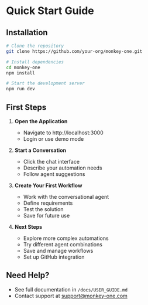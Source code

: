 # Quick Start Guide

## Installation
```bash
# Clone the repository
git clone https://github.com/your-org/monkey-one.git

# Install dependencies
cd monkey-one
npm install

# Start the development server
npm run dev
```

## First Steps

1. **Open the Application**
   - Navigate to http://localhost:3000
   - Login or use demo mode

2. **Start a Conversation**
   - Click the chat interface
   - Describe your automation needs
   - Follow agent suggestions

3. **Create Your First Workflow**
   - Work with the conversational agent
   - Define requirements
   - Test the solution
   - Save for future use

4. **Next Steps**
   - Explore more complex automations
   - Try different agent combinations
   - Save and manage workflows
   - Set up GitHub integration

## Need Help?
- See full documentation in `/docs/USER_GUIDE.md`
- Contact support at support@monkey-one.com
